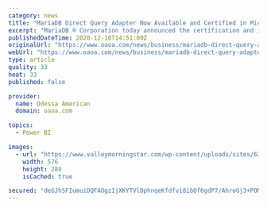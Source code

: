 ```yaml
---
category: news
title: "MariaDB Direct Query Adapter Now Available and Certified in Microsoft Power BI"
excerpt: "MariaDB ® Corporation today announced the certification and immediate availability of the MariaDB Direct Query Adapter in Microsoft Power BI. MariaDB and Microsoft worked together on the ..."
publishedDateTime: 2020-12-16T14:51:00Z
originalUrl: "https://www.oaoa.com/news/business/mariadb-direct-query-adapter-now-available-and-certified-in-microsoft-power-bi/article_34e90cba-84ee-5981-8b54-e1eaa3e31bfd.html"
webUrl: "https://www.oaoa.com/news/business/mariadb-direct-query-adapter-now-available-and-certified-in-microsoft-power-bi/article_34e90cba-84ee-5981-8b54-e1eaa3e31bfd.html"
type: article
quality: 33
heat: 33
published: false

provider:
  name: Odessa American
  domain: oaoa.com

topics:
  - Power BI

images:
  - url: "https://www.valleymorningstar.com/wp-content/uploads/sites/63/2020/07/GET-IT-NOW-BUTTON.png"
    width: 576
    height: 288
    isCached: true

secured: "deGJhSFIumuiDQFAOgzIjXKYTVlDphnqeKfdfvi8ibOf6gdP7/AhroGj3+POM7ygmK3+JHd+ttBcFEDmrGXA6TIf+XOYx6WByJ6IIvniauXzIW+PKRG1T4U88yCE8+8dE4EI4QxSZGrl0sO8yllB7ygZg5CwY+HFf3bXqP3EScf5ukPgG/Y4Y5WObIdxUPMwwTAgd5UtWY2a9wElWBBwXdSBB1SoeiqfPqZagFeW0JV6/hA2dKGCOvYx0YtKvmt787qhSg7rffdK45UNAXH4vwi1DSq0XHUcSOSas/8nn44iK/GXUkVEteqAdZrrTseuF/oeFGT1DDyZTBMdObftG7slweMeYVYv6LryFVHJooQ=;8vleOPG8cuNhZwuL2hMfZg=="
---
```


